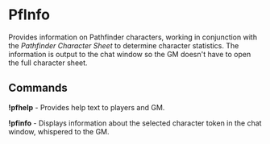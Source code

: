 PfInfo
======

Provides information on Pathfinder characters, working in conjunction with 
the _Pathfinder Character Sheet_ to determine character statistics. The 
information is output to the chat window so the GM doesn't have to open
the full character sheet.

Commands
--------

**!pfhelp** - Provides help text to players and GM.

**!pfinfo** - Displays information about the selected character token in
 the chat window, whispered to the GM.
 
